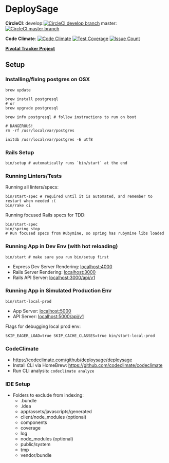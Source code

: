 # DeploySage


**CircleCI**:
develop:[![CircleCI develop branch](https://circleci.com/gh/deploysage/deploysage/tree/develop.png?circle-token=a57eb10766c67764175cabc928a7e4dca1b3538c)](https://circleci.com/gh/deploysage/deploysage/tree/develop)
master:[![CircleCI master branch](https://circleci.com/gh/deploysage/deploysage/tree/master.png?circle-token=a57eb10766c67764175cabc928a7e4dca1b3538c)](https://circleci.com/gh/deploysage/deploysage/tree/master)

**Code Climate**: [![Code Climate](https://codeclimate.com/github/deploysage/deploysage/badges/gpa.svg)](https://codeclimate.com/github/deploysage/deploysage)
[![Test Coverage](https://codeclimate.com/github/deploysage/deploysage/badges/coverage.svg)](https://codeclimate.com/github/deploysage/deploysage/coverage)
[![Issue Count](https://codeclimate.com/github/deploysage/deploysage/badges/issue_count.svg)](https://codeclimate.com/github/deploysage/deploysage)

**[Pivotal Tracker Project](https://www.pivotaltracker.com/n/projects/1477064)**
## Setup

### Installing/fixing postgres on OSX

```
brew update

brew install postgresql
# or
brew upgrade postgresql

brew info postgresql # follow instructions to run on boot

# DANGEROUS!
rm -rf /usr/local/var/postgres

initdb /usr/local/var/postgres -E utf8
```

### Rails Setup

```
bin/setup # automatically runs `bin/start` at the end
```

### Running Linters/Tests

Running all linters/specs:
```
bin/start-spec # required until it is automated, and remember to restart when needed :(
bin/rake ci
```

Running focused Rails specs for TDD:
```
bin/start-spec
bin/spring stop
# Run focused specs from Rubymine, so spring has rubymine libs loaded
```


### Running App in Dev Env (with hot reloading)

```
bin/start # make sure you run bin/setup first
```

* Express Dev Server Rendering: [localhost:4000](http://localhost:4000)
* Rails Server Rendering: [localhost:3000](http://localhost:3000)
* Rails API Server: [localhost:3000/api/v1](http://localhost:3000/api/v1)

### Running App in Simulated Production Env

```
bin/start-local-prod
```

* App Server: [localhost:5000](http://localhost:5000)
* API Server: [localhost:5000/api/v1](http://localhost:5000/api/v1)

Flags for debugging local prod env:

```
SKIP_EAGER_LOAD=true SKIP_CACHE_CLASSES=true bin/start-local-prod
```

### CodeClimate

* https://codeclimate.com/github/deploysage/deploysage
* Install CLI via HomeBrew: https://github.com/codeclimate/codeclimate
* Run CLI analysis: `codeclimate analyze`

### IDE Setup

* Folders to exclude from indexing:
  * .bundle
  * .idea
  * app/assets/javascripts/generated
  * client/node_modules (optional)
  * components
  * coverage
  * log
  * node_modules (optional)
  * public/system
  * tmp
  * vendor/bundle
